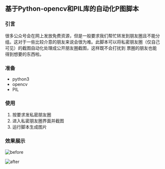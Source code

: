 ## 基于Python-opencv和PIL库的自动化P图脚本
### 引言
很多公众号会在网上发放免费资源，但是一般要求我们帮忙转发到朋友圈且不能分组。这对于一些比较介意的朋友来说会很为难。此脚本可以将私密朋友圈（仅自己可见）的截图自动化处理成公开朋友圈截图，这样既不会打扰到
票圈的朋友也能得到想要的东西啦。
### 准备
- python3
- opencv
- PIL
### 使用
1. 按要求发私密朋友圈
2. 进入私密朋友圈界面并截图
3. 运行脚本生成图片

### 效果展示

![before](\PS-Your-Circle-Screenshot\before.jpg)

![after](\PS-Your-Circle-Screenshot\after.jpg)

